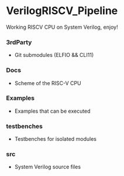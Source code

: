 # VerilogRISCV_Pipeline

Working RISCV CPU on System Verilog, enjoy!

### 3rdParty 
 - Git submodules (ELFIO && CLI11)
### Docs
  - Scheme of the RISC-V CPU
### Examples
  - Examples that can be executed
### testbenches
  - Testbenches for isolated modules
### src
  - System Verilog source files
